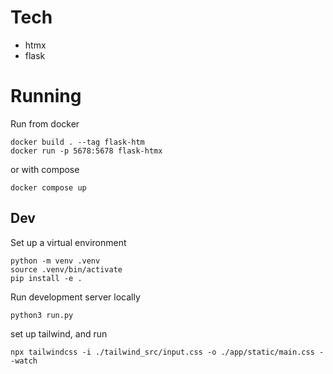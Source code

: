 # Tech
- htmx
- flask

# Running
Run from docker
```
docker build . --tag flask-htm
docker run -p 5678:5678 flask-htmx
```
or with compose
```
docker compose up
```
## Dev
Set up a virtual environment
```
python -m venv .venv
source .venv/bin/activate
pip install -e .
```
Run development server locally
```
python3 run.py   
```

set up tailwind, and run
```
npx tailwindcss -i ./tailwind_src/input.css -o ./app/static/main.css --watch
```
